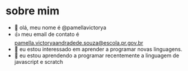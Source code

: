 # sobre mim
- 👋 olá, meu nome é @pamellavictorya
- 👍 meu email de contato é pamella.victoryaandradede.souza@escola.pr.gov.br
- 👀 eu estou interessado em aprender a programar novas linguagens.
- 🌱 eu estou aprendendo a programar recentemente a linguagem de javascript e scratch


<!---
pamellavictorya/pamellavictorya is a ✨ special ✨ repository because its `README.md` (this file) appears on your GitHub profile.
You can click the Preview link to take a look at your changes.
--->
